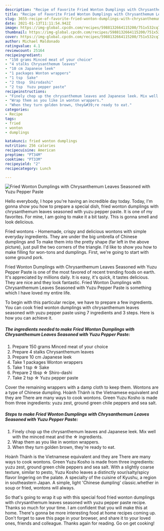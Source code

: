 ```yaml
---
description: "Recipe of Favorite Fried Wonton Dumplings with Chrysanthemum Leaves Seasoned with Yuzu Pepper Paste"
title: "Recipe of Favorite Fried Wonton Dumplings with Chrysanthemum Leaves Seasoned with Yuzu Pepper Paste"
slug: 3655-recipe-of-favorite-fried-wonton-dumplings-with-chrysanthemum-leaves-seasoned-with-yuzu-pepper-paste
date: 2021-01-13T11:11:54.942Z
image: https://img-global.cpcdn.com/recipes/5988132664115200/751x532cq70/fried-wonton-dumplings-with-chrysanthemum-leaves-seasoned-with-yuzu-pepper-paste-recipe-main-photo.jpg
thumbnail: https://img-global.cpcdn.com/recipes/5988132664115200/751x532cq70/fried-wonton-dumplings-with-chrysanthemum-leaves-seasoned-with-yuzu-pepper-paste-recipe-main-photo.jpg
cover: https://img-global.cpcdn.com/recipes/5988132664115200/751x532cq70/fried-wonton-dumplings-with-chrysanthemum-leaves-seasoned-with-yuzu-pepper-paste-recipe-main-photo.jpg
author: Michael Maldonado
ratingvalue: 4.1
reviewcount: 25164
recipeingredient:
- "150 grams Minced meat of your choice"
- "4 stalks Chrysanthemum leaves"
- "10 cm Japanese leek"
- "1 packages Wonton wrappers"
- "1 tsp  Sake"
- "2 tbsp  Shirodashi"
- "2 tsp  Yuzu pepper paste"
recipeinstructions:
- "Finely chop up the chrysanthemum leaves and Japanese leek. Mix well with the minced meat and the ☆ ingredients."
- "Wrap them as you like in wonton wrappers."
- "When they turn golden brown, they&#39;re ready to eat."
categories:
- Recipe
tags:
- fried
- wonton
- dumplings

katakunci: fried wonton dumplings 
nutrition: 256 calories
recipecuisine: American
preptime: "PT34M"
cooktime: "PT33M"
recipeyield: "2"
recipecategory: Lunch

---
```



![Fried Wonton Dumplings with Chrysanthemum Leaves Seasoned with Yuzu Pepper Paste](https://img-global.cpcdn.com/recipes/5988132664115200/751x532cq70/fried-wonton-dumplings-with-chrysanthemum-leaves-seasoned-with-yuzu-pepper-paste-recipe-main-photo.jpg)

Hello everybody, I hope you're having an incredible day today. Today, I'm gonna show you how to prepare a special dish, fried wonton dumplings with chrysanthemum leaves seasoned with yuzu pepper paste. It is one of my favorites. For mine, I am going to make it a bit tasty. This is gonna smell and look delicious.

Fried wontons - Homemade, crispy and delicious wontons with simple everyday ingredients. They are under the big umbrella of Chinese dumplings and To make them into the pretty shape (far left in the above picture), just pull the two corners of the triangle. I&#39;d like to show you how to make filling for won-tons and dumplings. First, we&#39;re going to start with some ground pork.

Fried Wonton Dumplings with Chrysanthemum Leaves Seasoned with Yuzu Pepper Paste is one of the most favored of recent trending foods on earth. It's appreciated by millions daily. It is easy, it's quick, it tastes delicious. They are nice and they look fantastic. Fried Wonton Dumplings with Chrysanthemum Leaves Seasoned with Yuzu Pepper Paste is something which I have loved my entire life.


To begin with this particular recipe, we have to prepare a few ingredients. You can cook fried wonton dumplings with chrysanthemum leaves seasoned with yuzu pepper paste using 7 ingredients and 3 steps. Here is how you can achieve it.

<!--inarticleads1-->

##### The ingredients needed to make Fried Wonton Dumplings with Chrysanthemum Leaves Seasoned with Yuzu Pepper Paste:

1. Prepare 150 grams Minced meat of your choice
1. Prepare 4 stalks Chrysanthemum leaves
1. Prepare 10 cm Japanese leek
1. Take 1 packages Wonton wrappers
1. Take 1 tsp ☆ Sake
1. Prepare 2 tbsp ☆ Shiro-dashi
1. Take 2 tsp ☆ Yuzu pepper paste


Cover the remaining wrappers with a damp cloth to keep them. Wontons are a type of Chinese dumpling. Hoành Thánh is the Vietnamese equivalent and they are There are many ways to cook wontons. Green Yuzu Kosho is made from three ingredients: yuzu zest, ground green chile peppers and sea salt. 

<!--inarticleads2-->

##### Steps to make Fried Wonton Dumplings with Chrysanthemum Leaves Seasoned with Yuzu Pepper Paste:

1. Finely chop up the chrysanthemum leaves and Japanese leek. Mix well with the minced meat and the ☆ ingredients.
1. Wrap them as you like in wonton wrappers.
1. When they turn golden brown, they&#39;re ready to eat.


Hoành Thánh is the Vietnamese equivalent and they are There are many ways to cook wontons. Green Yuzu Kosho is made from three ingredients: yuzu zest, ground green chile peppers and sea salt. With a slightly coarse texture, similar to pesto, Yuzu Kosho leaves a distinctly sour/salty/spicy flavor lingering on the palate. A specialty of the cuisine of Kyushu, a region in southeastern Japan. A simple, light &#39;Chinese dumpling&#39; classic.whether in soup or fried, wontons will always. 

So that's going to wrap it up with this special food fried wonton dumplings with chrysanthemum leaves seasoned with yuzu pepper paste recipe. Thanks so much for your time. I am confident that you will make this at home. There's gonna be more interesting food at home recipes coming up. Don't forget to save this page in your browser, and share it to your loved ones, friends and colleague. Thanks again for reading. Go on get cooking!
